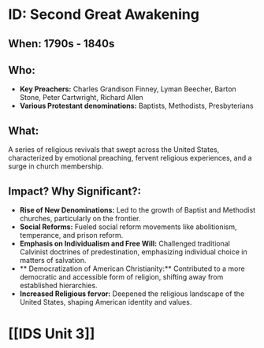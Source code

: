 # ID: Second Great Awakening
## When: 1790s - 1840s
## Who: 
- **Key Preachers:** Charles Grandison Finney, Lyman Beecher, Barton Stone, Peter Cartwright, Richard Allen
- **Various Protestant denominations:** Baptists, Methodists, Presbyterians 
## What: 
A series of religious revivals that swept across the United States, characterized by emotional preaching, fervent religious experiences, and a surge in church membership. 
## Impact? Why Significant?: 
- **Rise of New Denominations:** Led to the growth of Baptist and Methodist churches, particularly on the frontier. 
- **Social Reforms:** Fueled social reform movements like abolitionism, temperance, and prison reform. 
- **Emphasis on Individualism and Free Will:** Challenged traditional Calvinist doctrines of predestination, emphasizing individual choice in matters of salvation.
- ** Democratization of American Christianity:**  Contributed to a more democratic and accessible form of religion, shifting away from established hierarchies. 
- **Increased Religious fervor:**  Deepened the religious landscape of the United States, shaping American identity and values. 

# [[IDS Unit 3]]